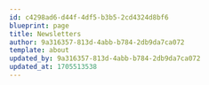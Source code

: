 ```yaml
---
id: c4298ad6-d44f-4df5-b3b5-2cd4324d8bf6
blueprint: page
title: Newsletters
author: 9a316357-813d-4abb-b784-2db9da7ca072
template: about
updated_by: 9a316357-813d-4abb-b784-2db9da7ca072
updated_at: 1705513538
---
```

